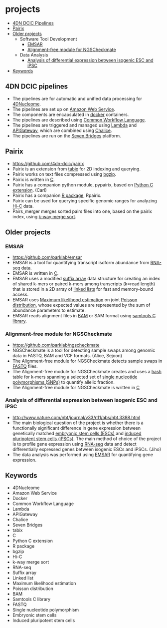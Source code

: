 # projects

* [4DN DCIC Pipelines](#4dn-dcic-pipelines)
* [Pairix](#pairix)
* [Older projects](#older-projects)
  * Software Tool Development
    * [EMSAR](#emsar)
    * [Alignment-free module for NGSCheckmate](#alignment-free-module-for-ngscheckmate)
  * Data Analysis
    * [Analysis of differential expression between isogenic ESC and iPSC](#analysis-of-differential-expression-between-isogenic-ESC-and-iPSC)
* [Keywords](#keywords)

## 4DN DCIC pipelines
* The pipelines are for automatic and unified data processing for [4DNucleome](#4dnucleome).
* The pipelines are set up on [Amazon Web Service](#amazon-web-service).
* The components are encapsulated in [docker](#docker) containers.
* The pipelines are described using [Common Workflow Language](#common-workflow-language).
* The pipelines are triggered and managed using [Lambda](#lambda) and [APIGateway](#apigateway), which are combined using [Chalice](#chalice).
* The pipelines are run on the [Seven Bridges](#seven-bridges) platform.

## Pairix
* https://github.com/4dn-dcic/pairix
* Pairix is an extension from [tabix](#tabix) for 2D indexing and querying.
* Pairix works on text files compressed using [bgzip](#bgzip).
* Pairix is written in [C](#c).
* Pairix has a companion python module, pypairix, based on [Python C extension](#python-c-extension). (Carl)
* Pairix has a companion [R package](#r-package), Rpairix.
* Pairix can be used for querying specific genomic ranges for analyzing [Hi-C](#hi-c) data.
* Pairs_merger merges sorted pairs files into one, based on the pairix index, using [k-way merge sort](#k-way-merge-sort).

## Older projects
### EMSAR
* https://github.com/parklab/emsar
* EMSAR is a tool for quantifying transcript isoform abundance from [RNA-seq](#rna-seq) data.
* EMSAR is written in [C](#c).
* EMSAR uses a modified [suffix array](#suffix-array) data structure for creating an index of shared k-mers or paired k-mers among transcripts (k=read length) that is stored in a 2D array of [linked lists](#linked-list) for fast and memory-bound access.
* EMSAR uses [Maximum likelihood estimation](#maximum-likelihood-estimation) on joint [Poisson distribution](#poisson-distribution), whose expected values are represented by the sum of abundance parameters to estimate.
* EMSAR reads alignment files in [BAM](#bam) or SAM format using [samtools C library](#samtools-c-library).

### Alignment-free module for NGSCheckmate
* https://github.com/parklab/ngscheckmate
* NGSCheckmate is a tool for detecting sample swaps among genomic data in FASTQ, BAM and VCF formats. (Alice, Sejoon)
* The Alignment-free module for NGSCheckmate detects sample swaps in [FASTQ](#fastq) files.
* The Alignment-free module for NGSCheckmate creates and uses a [hash](#hash) table for k-mers spanning a selected set of [single nucleotide polymorphisms (SNPs)](#single-nucleotide-polymorphism) to quantify allelic fraction.
* The Alignment-free module for NGSCheckmate is written in [C](#c)

### Analysis of differential expression between isogenic ESC and iPSC
* http://www.nature.com/nbt/journal/v33/n11/abs/nbt.3388.html
* The main biological question of the project is whether there is a functionally significant difference in gene expression between genetically matched [embryonic stem cells (ESCs)](#embryonic-stem-cells) and [induced pluripotent stem cells (iPSCs)](#induced-pluripotent-stem-cells). The main method of choice of the project is to profile gene expression using [RNA-seq](#rna-seq) data and detect differentially expressed genes between isogenic ESCs and iPSCs. (Jiho)
* The data analysis was performed using [EMSAR](#emsar) for quantifying gene expression.


## Keywords
* 4DNucleome
* Amazon Web Service
* Docker
* Common Workflow Language
* Lambda
* APIGateway
* Chalice
* Seven Bridges
* tabix
* C
* Python C extension
* R package
* bgzip
* Hi-C
* k-way merge sort
* RNA-seq
* Suffix array
* Linked list
* Maximum likelihood estimation
* Poisson distribution
* BAM
* Samtools C library
* FASTQ
* Single nucleotide polymorphism
* Embryonic stem cells
* Induced pluripotent stem cells
